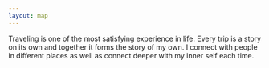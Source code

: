 ```yaml
---
layout: map
---
```


Traveling is one of the most satisfying experience in life. Every trip is a story on its own and together it forms the story of my own. I connect with people in different places as well as connect deeper with my inner self each time. 
<script src="../assets/js/map.js"></script>
<div id="container" style="position: relative; width: 500px; height: 300px;"></div>